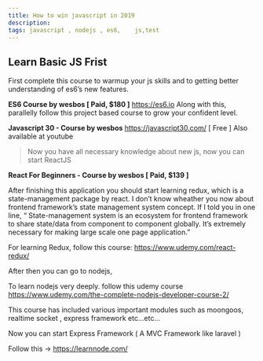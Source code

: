 ```yaml
---
title: How to win javascript in 2019
description:
tags: javascript , nodejs , es6,    js,test
---
```


## Learn Basic JS Frist

First complete this course to warmup your js skills and to getting better understanding of es6’s new features.

**ES6 Course by wesbos [ Paid, $180 ]**
https://es6.io
Along with this, parallelly follow this project based course to grow your confident level.

**Javascript 30 - Course by wesbos**
https://javascript30.com/ [ Free ]
Also available at youtube

> Now you have all necessary knowledge about new js, now you can start ReactJS

**React For Beginners - Course by wesbos [ Paid, $139 ]**

After finishing this application you should start learning redux, which is a state-management package by react. I don’t know wheather you now about frontend framework’s state management system concept. If I told you in one line, “ State-management system is an ecosystem for frontend framework to share state/data from component to component globally. It’s extremely necessary for making large scale one page application.”

For learning Redux, follow this course: https://www.udemy.com/react-redux/

After then you can go to nodejs,

To learn nodejs very deeply. follow this udemy course
https://www.udemy.com/the-complete-nodejs-developer-course-2/

This course has included various important modules such as moongoos, realtime socket , express framework etc…etc…

Now you can start Express Framework ( A MVC Framework like laravel )

Follow this -> https://learnnode.com/

